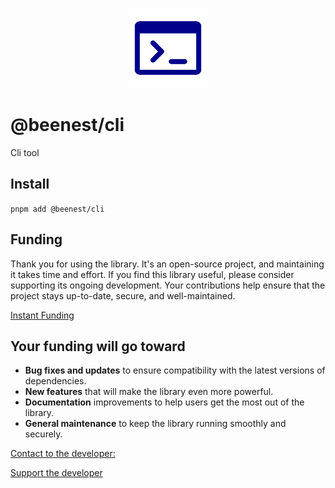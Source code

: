 <p align="center">
  <img src="https://raw.githubusercontent.com/beemood/beenest/refs/heads/main/libs/cli/favicon.png" alt="Logo" />
</p>

# @beenest/cli

Cli tool

## Install

`pnpm add @beenest/cli`

## Funding

Thank you for using the library. It's an open-source project, and maintaining it takes time and effort. If you find this library useful, please consider supporting its ongoing development. Your contributions help ensure that the project stays up-to-date, secure, and well-maintained.

[Instant Funding](https://cash.app/$puqlib)

## Your funding will go toward

- **Bug fixes and updates** to ensure compatibility with the latest versions of dependencies.
- **New features** that will make the library even more powerful.
- **Documentation** improvements to help users get the most out of the library.
- **General maintenance** to keep the library running smoothly and securely.

[Contact to the developer:](mailto:robert.brightline@gmail.com?subject=InquiryFromReadme-utils)

[Support the developer](https://cash.app/$puqlib)
